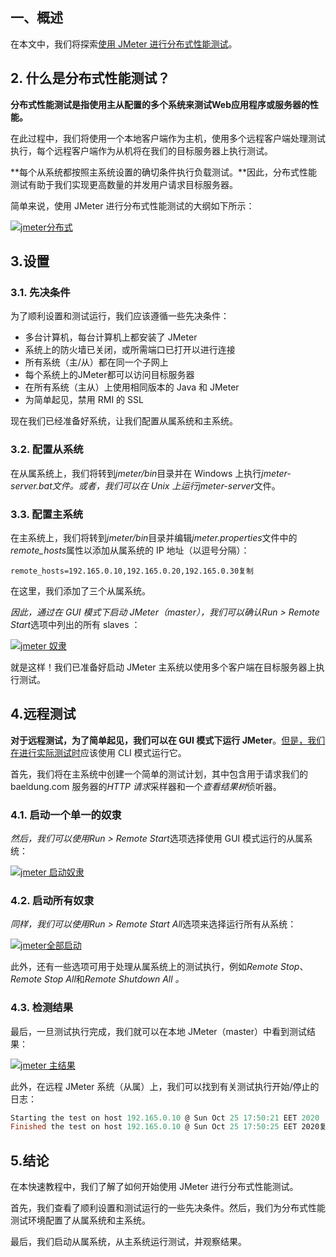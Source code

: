 ## 一、概述

在本文中，我们将探索[使用 JMeter 进行分布式性能测试](https://www.baeldung.com/jmeter)。

## 2. 什么是分布式性能测试？

**分布式性能测试是指使用主从配置的多个系统来测试Web应用程序或服务器的性能。**

在此过程中，我们将使用一个本地客户端作为主机，使用多个远程客户端处理测试执行，每个远程客户端作为从机将在我们的目标服务器上执行测试。

**每个从系统都按照主系统设置的确切条件执行负载测试。**因此，分布式性能测试有助于我们实现更高数量的并发用户请求目标服务器。

简单来说，使用 JMeter 进行分布式性能测试的大纲如下所示：

[![jmeter分布式](https://www.baeldung.com/wp-content/uploads/2020/11/jmeter_distributed.png)](https://www.baeldung.com/wp-content/uploads/2020/11/jmeter_distributed.png)

## 3.设置

### 3.1. 先决条件

为了顺利设置和测试运行，我们应该遵循一些先决条件：

-   多台计算机，每台计算机上都安装了 JMeter
-   系统上的防火墙已关闭，或所需端口已打开以进行连接
-   所有系统（主/从）都在同一个子网上
-   每个系统上的JMeter都可以访问目标服务器
-   在所有系统（主从）上使用相同版本的 Java 和 JMeter
-   为简单起见，禁用 RMI 的 SSL

现在我们已经准备好系统，让我们配置从属系统和主系统。

### 3.2. 配置从系统

在从属系统上，我们将转到*jmeter/bin*目录并在 Windows 上执行*jmeter-server.bat文件。*或者，我们可以在 Unix 上运行*jmeter-server*文件。

### 3.3. 配置主系统

在主系统上，我们将转到*jmeter/bin*目录并编辑*jmeter.properties*文件中的*remote_hosts*属性以添加从属系统的 IP 地址（以逗号分隔）：

```plaintext
remote_hosts=192.165.0.10,192.165.0.20,192.165.0.30复制
```

在这里，我们添加了三个从属系统。

*因此，通过在 GUI 模式下启动 JMeter（master），我们可以确认Run > Remote Start*选项中列出的所有 slaves ：

[![jmeter 奴隶](https://www.baeldung.com/wp-content/uploads/2020/11/jmeter-slaves.png)](https://www.baeldung.com/wp-content/uploads/2020/11/jmeter-slaves.png)

 

就是这样！我们已准备好启动 JMeter 主系统以使用多个客户端在目标服务器上执行测试。

## 4.远程测试

**对于远程测试，为了简单起见，我们可以在 GUI 模式下运行 JMeter**。[但是，我们在进行实际测试时](https://www.baeldung.com/jmeter#jmeter-nongui)应该使用 CLI 模式运行它。

首先，我们将在主系统中创建一个简单的测试计划，其中包含用于请求我们的 baeldung.com 服务器的*HTTP 请求*采样器和一个*查看结果树*侦听器。

### 4.1. 启动一个单一的奴隶

*然后，我们可以使用Run > Remote Start*选项选择使用 GUI 模式运行的从属系统：

[![jmeter 启动奴隶](https://www.baeldung.com/wp-content/uploads/2020/11/jmeter-start-slave.png)](https://www.baeldung.com/wp-content/uploads/2020/11/jmeter-start-slave.png)

### 4.2. 启动所有奴隶

*同样，我们可以使用Run > Remote Start All*选项来选择运行所有从系统：

[![jmeter全部启动](https://www.baeldung.com/wp-content/uploads/2020/11/jmeter-start-all.png)](https://www.baeldung.com/wp-content/uploads/2020/11/jmeter-start-all.png)

此外，还有一些选项可用于处理从属系统上的测试执行，例如*Remote Stop*、*Remote Stop All*和*Remote Shutdown All 。*

### 4.3. 检测结果

最后，一旦测试执行完成，我们就可以在本地 JMeter（master）中看到测试结果：

[![jmeter 主结果](https://www.baeldung.com/wp-content/uploads/2020/11/jmeter-master-results.png)](https://www.baeldung.com/wp-content/uploads/2020/11/jmeter-master-results.png)

此外，在远程 JMeter 系统（从属）上，我们可以找到有关测试执行开始/停止的日志：

```powershell
Starting the test on host 192.165.0.10 @ Sun Oct 25 17:50:21 EET 2020
Finished the test on host 192.165.0.10 @ Sun Oct 25 17:50:25 EET 2020复制
```

## 5.结论

在本快速教程中，我们了解了如何开始使用 JMeter 进行分布式性能测试。

首先，我们查看了顺利设置和测试运行的一些先决条件。然后，我们为分布式性能测试环境配置了从属系统和主系统。

最后，我们启动从属系统，从主系统运行测试，并观察结果。